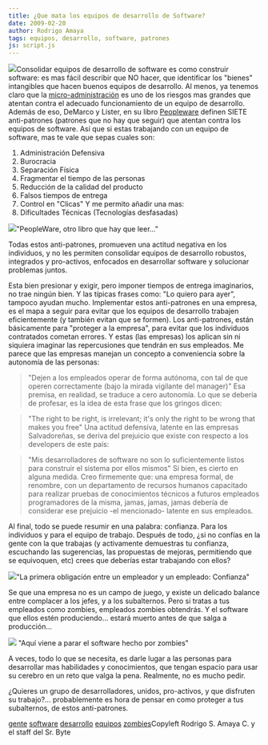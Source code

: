 ```yaml
---
title: ¿Que mata los equipos de desarrollo de Software?
date: 2009-02-20
author: Rodrigo Amaya
tags: equipos, desarrollo, software, patrones
js: script.js
---
```


[![](http://3.bp.blogspot.com/_ayvorITawE4/SZ8F7kqP4CI/AAAAAAAAB5s/d7xPBdvsCY4/s320/amya_itdevpeople.jpg)](http://3.bp.blogspot.com/_ayvorITawE4/SZ8F7kqP4CI/AAAAAAAAB5s/d7xPBdvsCY4/s1600-h/amya_itdevpeople.jpg)Consolidar equipos
      de desarrollo de software es como construir software: es mas fácil describir que NO hacer, que
      identificar los "bienes" intangibles que hacen buenos equipos de desarrollo. Al menos, ya
      tenemos claro que la [micro-administración](http://www.srbyte.com/2009/02/acerca-del-micromanagement.html)
      es uno de los riesgos mas grandes que atentan contra el adecuado funcionamiento de un equipo
      de desarrollo.
Además de eso, DeMarco y Lister, en su libro [Peopleware](http://www.amazon.com/Peopleware-Productive-Projects-Teams-Second/dp/0932633439)
      definen SIETE anti-patrones (patrones que no hay que seguir) que atentan contra los equipos de
      software. Así que si estas trabajando con un equipo de software, mas te vale que sepas cuales
      son:

1. Administración Defensiva
2. Burocracia
3. Separación Física
4. Fragmentar el tiempo de las personas
5. Reducción de la calidad del producto
6. Falsos tiempos de entrega
7. Control en "Clicas"
Y me permito añadir una
      mas:
8. Dificultades Técnicas (Tecnologías desfasadas)

[![](http://3.bp.blogspot.com/_ayvorITawE4/SZ728cpZZII/AAAAAAAAB5U/DdjMQ-pkkuI/s320/peopleware.jpeg)](http://3.bp.blogspot.com/_ayvorITawE4/SZ728cpZZII/AAAAAAAAB5U/DdjMQ-pkkuI/s1600-h/peopleware.jpeg)"PeopleWare, otro libro que
      hay que leer..."

Todas estos anti-patrones,
      promueven una actitud negativa en los individuos, y no les permiten consolidar equipos de
      desarrollo robustos, integrados y pro-activos, enfocados en desarrollar software y solucionar
      problemas juntos.

Esta bien presionar y exigir, pero imponer tiempos de
      entrega imaginarios, no trae ningún bien. Y las típicas frases como: "Lo quiero para ayer",
      tampoco ayudan mucho. Implementar estos anti-patrones en una empresa, es el mapa a seguir para
      evitar que los equipos de desarrollo trabajen eficientemente (y también evitan que se formen).
      Los anti-patrones, están básicamente para "proteger a la empresa", para evitar que los
      individuos contratados cometan errores. Y estas (las empresas) los aplican sin ni siquiera
      imaginar las repercusiones que tendrán en sus empleados.
Me parece que las empresas
      manejan un concepto a conveniencia sobre la autonomía de las personas:

> "Dejen a los empleados operar de forma
> autónoma, con tal de que operen correctamente (bajo la mirada vigilante del
> manager)"
Esa premisa, en realidad, se traduce a cero autonomía. Lo que se
      debería de profesar, es la idea de esta frase que los gringos dicen:

> "The right to be right, is irrelevant; it's only the right to
> be wrong that makes you free"
Una actitud defensiva, latente en las empresas
      Salvadoreñas, se deriva del prejuicio que existe con respecto a los developers de este
      país:

> "Mis desarrolladores de
> software no son lo suficientemente listos para construir el sistema por ellos
> mismos"
Si bien, es cierto en alguna medida. Creo firmemente que: una empresa formal, de renombre, con un departamento de recursos
      humanos capacitado para realizar pruebas de conocimientos técnicos a futuros empleados
      programadores de la misma, jamas, jamas, jamas debería de considerar ese prejuicio -el
      mencionado- latente en sus empleados.

Al final, todo se
      puede resumir en una palabra: confianza.
      Para los individuos y para el equipo de trabajo. Después de todo, ¿si no confías en la gente
      con la que trabajas (y activamente demuestras tu confianza, escuchando las sugerencias, las
      propuestas de mejoras, permitiendo que se equivoquen, etc) crees que deberías estar trabajando
      con ellos?

[![](http://4.bp.blogspot.com/_ayvorITawE4/SZ728SaelvI/AAAAAAAAB5c/2m7ruynAIGA/s320/trust-web_id690023_size480.jpg)](http://4.bp.blogspot.com/_ayvorITawE4/SZ728SaelvI/AAAAAAAAB5c/2m7ruynAIGA/s1600-h/trust-web_id690023_size480.jpg)"La primera obligación entre un empleador y un
      empleado: Confianza"

Se que una empresa no es un campo de
      juego, y existe un delicado balance entre complacer a los jefes, y a los subalternos. Pero si
      tratas a tus empleados como zombies, empleados zombies obtendrás. Y el software que ellos estén produciendo... estará muerto antes de que salga a
      producción...

[![](http://4.bp.blogspot.com/_ayvorITawE4/SZ8H1uMg0TI/AAAAAAAAB50/17c_u_53GJ4/s320/RecycleBinFull3.png)](http://4.bp.blogspot.com/_ayvorITawE4/SZ8H1uMg0TI/AAAAAAAAB50/17c_u_53GJ4/s1600-h/RecycleBinFull3.png)
"Aquí viene a parar el software hecho por zombies"

A veces, todo lo que se necesita, es
      darle lugar a las personas para desarrollar mas habilidades y conocimientos, que tengan
      espacio para usar su cerebro en un reto que valga la pena. Realmente, no es mucho pedir.

¿Quieres un grupo de desarrolladores, unidos, pro-activos, y que disfruten su
      trabajo?... probablemente es hora de pensar en como proteger a tus subalternos, de estos
      anti-patrones.

[gente](http://www.blogalaxia.com/tags/gente) [software](http://www.blogalaxia.com/tags/software) [desarrollo](http://www.blogalaxia.com/tags/desarrollo) [equipos](http://www.blogalaxia.com/tags/equipos) [zombies](http://www.blogalaxia.com/tags/zombies)Copyleft Rodrigo S. Amaya
      C. y el staff del Sr. Byte